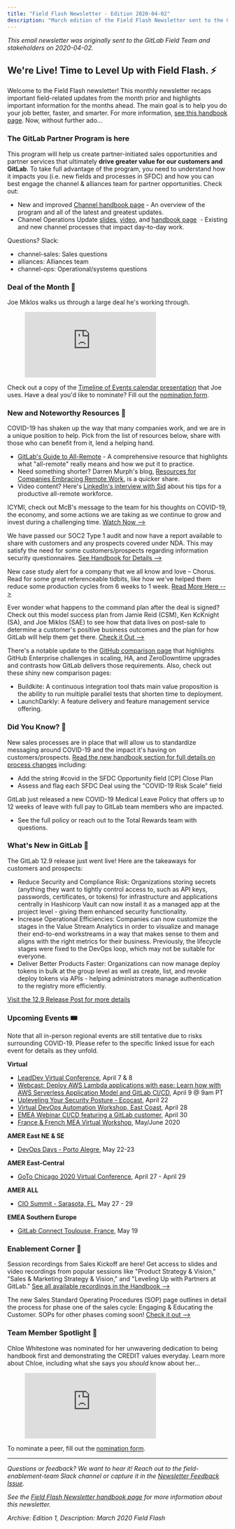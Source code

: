 ```yaml
---
title: "Field Flash Newsletter - Edition 2020-04-02"
description: "March edition of the Field Flash Newsletter sent to the GitLab Field (Sales, CS, SDR) team and stakeholders"
---
```


*This email newsletter was originally sent to the GitLab Field Team and stakeholders on 2020-04-02.*

## We're Live! Time to Level Up with Field Flash. ⚡️

Welcome to the Field Flash newsletter! This monthly newsletter recaps important field-related updates from the month prior and highlights important information for the months ahead. The main goal is to help you do your job better, faster, and smarter. For more information, [see this handbook page](/handbook/sales/field-communications/field-flash-newsletter/#overview). Now, without further ado...

### The GitLab Partner Program is here

This program will help us create partner-initiated sales opportunities and partner services that ultimately **drive greater value for our customers and GitLab**. To take full advantage of the program, you need to understand how it impacts you (i.e. new fields and processes in SFDC) and how you can best engage the channel & alliances team for partner opportunities. Check out:

- New and improved [Channel handbook page](/handbook/resellers/) - An overview of the program and all of the latest and greatest updates.
- Channel Operations Update [slides](https://docs.google.com/presentation/d/1kf1ofVydzIddoudVJDBuIPl6rIot_8DNOKWzYoNJN4M/edit#slide=id.g810ab95d82_0_594), [video](https://gitlab.zoom.us/rec/share/2_J1CLX72zlORJ3S0FzuQ7VxH5y1eaa81CJMrKIImB0ktTckBKmLLsekOwNB8IyB), and [handbook page](/handbook/resellers/)  - Existing and new channel processes that impact day-to-day work.

Questions? Slack:

- channel-sales: Sales questions
- alliances: Alliances team
- channel-ops: Operational/systems questions

### Deal of the Month 🏅

Joe Miklos walks us through a large deal he's working through.

<figure class="video_container">
  <iframe src="https://www.youtube.com/embed/Un_lSHbqQzU" frameborder="0" allowfullscreen="true"> </iframe>
</figure>

Check out a copy of the [Timeline of Events calendar presentation](https://docs.google.com/presentation/d/1uBjRIgF-50RJKQW1CZKGGcr_wuZEvcB0xFR8cuBVJ8A/edit#slide=id.g5f37a274b5_0_0) that Joe uses.
Have a deal you'd like to nominate? Fill out the [nomination form](https://forms.gle/7AYwzgFStrai5D2F7).

### New and Noteworthy Resources 📓

COVID-19 has shaken up the way that many companies work, and we are in a unique position to help. Pick from the list of resources below, share with those who can benefit from it, lend a helping hand.

- [GitLab's Guide to All-Remote](/handbook/company/culture/all-remote/guide/) - A comprehensive resource that highlights what "all-remote" really means and how we put it to practice.
- Need something shorter? Darren Murph's blog, [Resources for Companies Embracing Remote Work](https://about.gitlab.com/blog/2020/03/06/resources-for-companies-embracing-remote-work/), is a quicker share.
- Video content? Here's [LinkedIn's interview with Sid](https://www.youtube.com/watch?v=CsLswGz6J5s&feature=youtu.be) about his tips for a productive all-remote workforce.

ICYMI, check out McB's message to the team for his thoughts on COVID-19, the economy, and some actions we are taking as we continue to grow and invest during a challenging time. [Watch Now -->](https://www.youtube.com/watch?v=nYUaAAPY1O8&feature=youtu.be)

We have passed our SOC2 Type 1 audit and now have a report available to share with customers and any prospects covered under NDA. This may satisfy the need for some customers/prospects regarding information security questionnaires. [See Handbook for Details -->](/handbook/security/security-assurance/security-compliance/certifications/)

New case study alert for a company that we all know and love – Chorus. Read for some great referenceable tidbits, like how we've helped them reduce some production cycles from 6 weeks to 1 week. [Read More Here -->](https://about.gitlab.com/customers/chorus/)

Ever wonder what happens to the command plan after the deal is signed? Check out this model success plan from Jamie Reid (CSM), Ken KcKnight (SA), and Joe Miklos (SAE) to see how that data lives on post-sale to determine a customer's positive business outcomes and the plan for how GitLab will help them get there. [Check it Out -->](https://docs.google.com/document/d/1SG3-iMWbw5sieC5AHzu8jtgccGS9cVeV7TwQfxfmB_E/edit#)

There's a notable update to the [GitHub comparison page](https://web.archive.org/web/20240331181506/https://about.gitlab.com/competition/github/) that highlights GitHub Enterprise challenges in scaling, HA, and ZeroDowntime upgrades and contrasts how GitLab delivers those requirements. Also, check out these shiny new comparison pages:

- Buildkite: A continuous integration tool thats main value proposition is the ability to run multiple parallel tests that shorten time to deployment.
- LaunchDarkly: A feature delivery and feature management service offering.

### Did You Know? 🔢

New sales processes are in place that will allow us to standardize messaging around COVID-19 and the impact it's having on customers/prospects. [Read the new handbook section for full details on process changes](/handbook/sales/#corona-virus-impact-to-business-tracking) including:

- Add the string #covid in the SFDC Opportunity field [CP] Close Plan
- Assess and flag each SFDC Deal using the "COVID-19 Risk Scale" field

GitLab just released a new COVID-19 Medical Leave Policy that offers up to 12 weeks of leave with full pay to GitLab team members who are impacted.

- See the full policy or reach out to the Total Rewards team with questions.

### What's New in GitLab 🚀

The GitLab 12.9 release just went live! Here are the takeaways for customers and prospects:

- Reduce Security and Compliance Risk: Organizations storing secrets (anything they want to tightly control access to, such as API keys, passwords, certificates, or tokens) for infrastructure and applications centrally in Hashicorp Vault can now install it as a managed app at the project level - giving them enhanced security functionality.
- Increase Operational Efficiencies: Companies can now customize the stages in the Value Stream Analytics in order to visualize and manage their end-to-end workstreams in a way that makes sense to them and aligns with the right metrics for their business. Previously, the lifecycle stages were fixed to the DevOps loop, which may not be suitable for everyone.
- Deliver Better Products Faster: Organizations can now manage deploy tokens in bulk at the group level as well as create, list, and revoke deploy tokens via APIs - helping administrators manage authentication to the registry more efficiently.

[Visit the 12.9 Release Post for more details](https://about.gitlab.com/releases/2020/03/22/gitlab-12-9-released/)

### Upcoming Events 🎟

Note that all in-person regional events are still tentative due to risks surrounding COVID-19. Please refer to the specific linked issue for each event for details as they unfold.

**Virtual**

- [LeadDev Virtual Conference](https://gitlab.com/gitlab-com/marketing/field-marketing/-/issues/1221), April 7 & 8
- [Webcast: Deploy AWS Lambda applications with ease: Learn how with AWS Serverless Application Model and GitLab CI/CD](https://about.gitlab.com/webcast/aws-gitlab-serverless/), April 9 @ 9am PT
- [Upleveling Your Security Posture - Ecocast](https://gitlab.com/gitlab-com/marketing/field-marketing/-/issues/1203), April 22
- [Virtual DevOps Automation Workshop, East Coast](https://gitlab.com/gitlab-com/marketing/field-marketing/-/issues/1218), April 28
- [EMEA Webinar CI/CD featuring a GitLab customer](https://gitlab.com/gitlab-com/marketing/digital-marketing-programs/-/issues/2333), April 30
- [France & French MEA Virtual Workshop](https://gitlab.com/gitlab-com/marketing/digital-marketing-programs/-/issues/2419), May/June 2020

**AMER East NE & SE**

- [DevOps Days - Porto Alegre](https://gitlab.com/gitlab-com/marketing/field-marketing/-/issues/1085), May 22-23

**AMER East-Central**

- [GoTo Chicago 2020 Virtual Conference](https://gitlab.com/gitlab-com/marketing/field-marketing/-/issues/996), April 27 - April 29

**AMER ALL**

- [CIO Summit - Sarasota, FL](https://gitlab.com/gitlab-com/marketing/field-marketing/-/issues/981), May 27 - 29

**EMEA Southern Europe**

- [GitLab Connect Toulouse, France](https://gitlab.com/gitlab-com/marketing/field-marketing/-/issues/869), May 19

### Enablement Corner 🧠

Session recordings from Sales Kickoff are here! Get access to slides and video recordings from popular sessions like "Product Strategy & Vision," "Sales & Marketing Strategy & Vision," and "Leveling Up with Partners at GitLab." [See all available recordings in the Handbook -->](/handbook/sales/training/sko/#sales-kickoff-2020)

The new Sales Standard Operating Procedures (SOP) page outlines in detail the process for phase one of the sales cycle: Engaging & Educating the Customer. SOPs for other phases coming soon! [Check it out -->](/handbook/sales/sales-operating-procedures/engage-and-educate-the-customer/)

### Team Member Spotlight 🔦

Chloe Whitestone was nominated for her unwavering dedication to being handbook first and demonstrating the CREDIT values everyday. Learn more about Chloe, including what she says you *should* know about her...

<figure class="video_container">
  <iframe src="https://www.youtube.com/embed/r-8H75FCBLo" frameborder="0" allowfullscreen="true"> </iframe>
</figure>

To nominate a peer, fill out the [nomination form](https://forms.gle/cBjiRzQ7y87Fdmu79).

---

*Questions or feedback? We want to hear it! Reach out to the field-enablement-team Slack channel or capture it in the [Newsletter Feedback Issue](https://gitlab.com/gitlab-com/sales-team/field-operations/enablement/-/issues/160).*

*See the [Field Flash Newsletter handbook page](/handbook/sales/field-communications/field-flash-newsletter/) for more information about this newsletter.*

*Archive: Edition 1, Description: March 2020 Field Flash*
